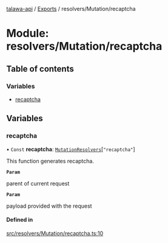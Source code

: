[talawa-api](../README.md) / [Exports](../modules.md) / resolvers/Mutation/recaptcha

# Module: resolvers/Mutation/recaptcha

## Table of contents

### Variables

- [recaptcha](resolvers_Mutation_recaptcha.md#recaptcha)

## Variables

### recaptcha

• `Const` **recaptcha**: [`MutationResolvers`](types_generatedGraphQLTypes.md#mutationresolvers)[``"recaptcha"``]

This function generates recaptcha.

**`Param`**

parent of current request

**`Param`**

payload provided with the request

#### Defined in

[src/resolvers/Mutation/recaptcha.ts:10](https://github.com/PalisadoesFoundation/talawa-api/blob/e5f7a9d/src/resolvers/Mutation/recaptcha.ts#L10)
